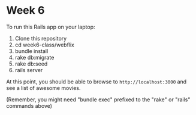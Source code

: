 # Week 6

To run this Rails app on your laptop:

1. Clone this repository
2. cd week6-class/webflix
3. bundle install
3. rake db:migrate
4. rake db:seed
5. rails server

At this point, you should be able to browse to `http://localhost:3000` and see a list of awesome movies.

(Remember, you might need "bundle exec" prefixed to the "rake" or "rails" commands above)



